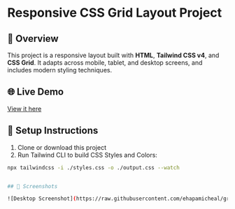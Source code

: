 # Responsive CSS Grid Layout Project

## 📖 Overview

This project is a responsive layout built with **HTML**, **Tailwind CSS v4**, and **CSS Grid**. It adapts across mobile, tablet, and desktop screens, and includes modern styling techniques.

## 🌐 Live Demo

[View it here](https://ehapamicheal.github.io/grid-layout)

## 🚀 Setup Instructions

1. Clone or download this project
2. Run Tailwind CLI to build CSS Styles and Colors:

```bash
npx tailwindcss -i ./styles.css -o ./output.css --watch


## 📱 Screenshots

![Desktop Screenshot](https://raw.githubusercontent.com/ehapamicheal/grid-layout/main/screenshots/desktop-img.png)


